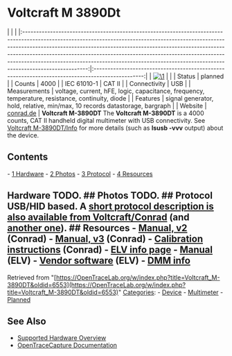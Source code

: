 # Voltcraft M 3890Dt

| | | |:-----------------------------------------------------------------------------------------------------------------------------------------------------------------------------------------------------------------------------------------------------------------------------------------------------------------------------------------------------------------------------------------------------------------------------:|:------------------------------------------------------------------------------------------------:| | [![\1](../../assets/hardware/general/\2)](./File:Voltcraft_m3890dt_usb.png.html) | | | Status | planned | | Counts | 4000 | | IEC 61010-1 | CAT II | | Connectivity | USB | | Measurements | voltage, current, hFE, logic, capacitance, frequency, temperature, resistance, continuity, diode | | Features | signal generator, hold, relative, min/max, 10 records datastorage, bargraph | | Website | [conrad.de](http://www.conrade.de) | **Voltcraft M-3890DT** The **Voltcraft M-3890DT** is a 4000 counts, CAT II handheld digital multimeter with USB connectivity. See [Voltcraft M-3890DT/Info](Voltcraft_M-3890DT/Info.html "Voltcraft M-3890DT/Info") for more details (such as **lsusb -vvv** output) about the device. 
## Contents 
\- [1 Hardware](Voltcraft_M-3890DT.html#Hardware) \- [2 Photos](Voltcraft_M-3890DT.html#Photos) \- [3 Protocol](Voltcraft_M-3890DT.html#Protocol) \- [4 Resources](Voltcraft_M-3890DT.html#Resources) 
## Hardware TODO. ## Photos TODO. ## Protocol USB/HID based. A [short protocol description is also available from Voltcraft/Conrad](http://www.produktinfo.conrad.com/datenblaetter/100000-124999/121212-an-01-en-Schnittstellenbeschreibung_M_3890D.pdf) (and [another one](http://www.produktinfo.conrad.com/datenblaetter/100000-124999/121212-an-01-en-Kalibrieranleitung_DMM_M_3890D.pdf)). ## Resources \- [Manual, v2](http://www.produktinfo.conrad.com/datenblaetter/100000-124999/121210-an-02-ml-Digital_Multimeter_M_3890DT_de_en_fr_nl.pdf) (Conrad) \- [Manual, v3](http://www.produktinfo.conrad.com/datenblaetter/100000-124999/121210-an-03-ml-Digital_Multimeter_M_3890DT_de_en_fr_nl.pdf) (Conrad) \- [Calibration instructions](http://www.produktinfo.conrad.com/datenblaetter/100000-124999/121212-an-01-en-Kalibrieranleitung_DMM_M_3890D.pdf) (Conrad) \- [ELV info page](http://www.elv.de/controller.aspx?cid=683&detail=10&detail2=273639) \- [Manual](http://www.elv-downloads.de/service/manuals_hw/54731_M3890D_USB_UM.pdf) (ELV) \- [Vendor software](http://www.elv-downloads.de/downloads/programme/usbview.zip) (ELV) \- [DMM info](http://www.kappenberg.com/pages/wandler/gat116.htm)
Retrieved from "[https://OpenTraceLab.org/w/index.php?title=Voltcraft_M-3890DT&oldid=6553](https://OpenTraceLab.org/w/index.php?title=Voltcraft_M-3890DT&oldid=6553)" 
[Categories](specialcategories-specialcategories.md): \- [Device](./Category:Device.html "Category:Device") \- [Multimeter](./Category:Multimeter.html "Category:Multimeter") \- [Planned](./Category:Planned.html "Category:Planned")

## See Also
- [Supported Hardware Overview](../supported-hardware.md)
- [OpenTraceCapture Documentation](../../opentracecapture/overview.md)
